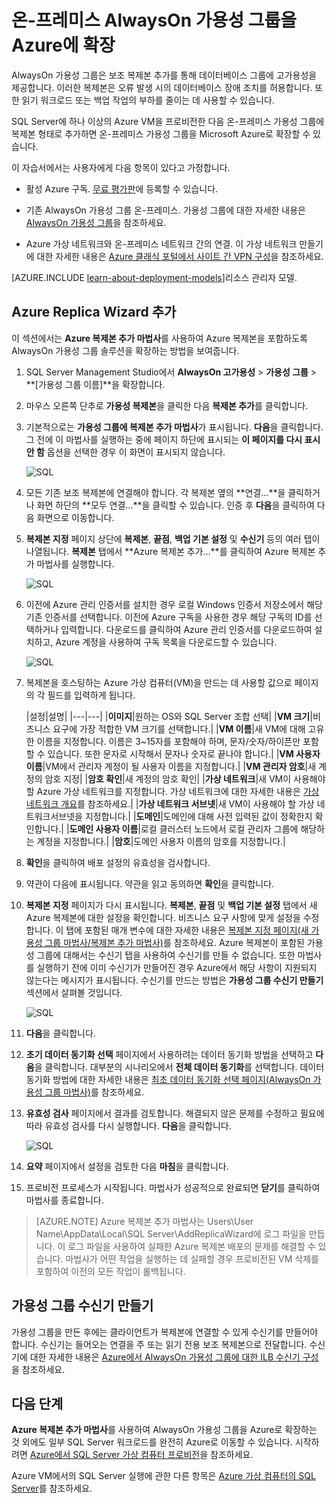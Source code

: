 <properties
	pageTitle="온-프레미스 AlwaysOn 가용성 그룹을 Azure에 확장 | Microsoft Azure"
	description="이 자습서에서는 클래식 배포 모델을 사용하여 만든 리소스를 사용하며, SSMS(SQL Server Management Studio)에서 복제본 추가 마법사를 사용하여 Azure에 AlwaysOn 가용성 그룹 복제본을 추가하는 방법을 설명합니다."
	services="virtual-machines-windows"
	documentationCenter="na"
	authors="MikeRayMSFT"
	manager="jhubbard"
	editor=""
	tags="azure-service-management"/>

<tags
	ms.service="virtual-machines-windows"
	ms.devlang="na"
	ms.topic="article"
	ms.tgt_pltfrm="vm-windows-sql-server"
	ms.workload="infrastructure-services"
	ms.date="04/05/2016"
	ms.author="mikeray" />

# 온-프레미스 AlwaysOn 가용성 그룹을 Azure에 확장

AlwaysOn 가용성 그룹은 보조 복제본 추가를 통해 데이터베이스 그룹에 고가용성을 제공합니다. 이러한 복제본은 오류 발생 시의 데이터베이스 장애 조치를 허용합니다. 또한 읽기 워크로드 또는 백업 작업의 부하를 줄이는 데 사용할 수 있습니다.

SQL Server에 하나 이상의 Azure VM을 프로비전한 다음 온-프레미스 가용성 그룹에 복제본 형태로 추가하면 온-프레미스 가용성 그룹을 Microsoft Azure로 확장할 수 있습니다.

이 자습서에서는 사용자에게 다음 항목이 있다고 가정합니다.

- 활성 Azure 구독. [무료 평가판](https://azure.microsoft.com/pricing/free-trial/)에 등록할 수 있습니다.

- 기존 AlwaysOn 가용성 그룹 온-프레미스. 가용성 그룹에 대한 자세한 내용은 [AlwaysOn 가용성 그룹](https://msdn.microsoft.com/library/hh510230.aspx)을 참조하세요.

- Azure 가상 네트워크와 온-프레미스 네트워크 간의 연결. 이 가상 네트워크 만들기에 대한 자세한 내용은 [Azure 클래식 포털에서 사이트 간 VPN 구성](../vpn-gateway/vpn-gateway-site-to-site-create.md)을 참조하세요.

[AZURE.INCLUDE [learn-about-deployment-models](../../includes/learn-about-deployment-models-classic-include.md)]리소스 관리자 모델.

## Azure Replica Wizard 추가

이 섹션에서는 **Azure 복제본 추가 마법사**를 사용하여 Azure 복제본을 포함하도록 AlwaysOn 가용성 그룹 솔루션을 확장하는 방법을 보여줍니다.

1. SQL Server Management Studio에서 **AlwaysOn 고가용성** > **가용성 그룹** > **[가용성 그룹 이름]**을 확장합니다.

1. 마우스 오른쪽 단추로 **가용성 복제본**을 클릭한 다음 **복제본 추가**를 클릭합니다.

1. 기본적으로는 **가용성 그룹에 복제본 추가 마법사**가 표시됩니다. **다음**을 클릭합니다. 그 전에 이 마법사를 실행하는 중에 페이지 하단에 표시되는 **이 페이지를 다시 표시 안 함** 옵션을 선택한 경우 이 화면이 표시되지 않습니다.

	![SQL](./media/virtual-machines-windows-classic-sql-onprem-availability/IC742861.png)

1. 모든 기존 보조 복제본에 연결해야 합니다. 각 복제본 옆의 **연결...**을 클릭하거나 화면 하단의 **모두 연결…**을 클릭할 수 있습니다. 인증 후 **다음**을 클릭하여 다음 화면으로 이동합니다.

1. **복제본 지정** 페이지 상단에 **복제본**, **끝점**, **백업 기본 설정** 및 **수신기** 등의 여러 탭이 나열됩니다. **복제본** 탭에서 **Azure 복제본 추가...**를 클릭하여 Azure 복제본 추가 마법사를 실행합니다.

	![SQL](./media/virtual-machines-windows-classic-sql-onprem-availability/IC742863.png)

1. 이전에 Azure 관리 인증서를 설치한 경우 로컬 Windows 인증서 저장소에서 해당 기존 인증서를 선택합니다. 이전에 Azure 구독을 사용한 경우 해당 구독의 ID를 선택하거나 입력합니다. 다운로드를 클릭하여 Azure 관리 인증서를 다운로드하여 설치하고, Azure 계정을 사용하여 구독 목록을 다운로드할 수 있습니다.

	![SQL](./media/virtual-machines-windows-classic-sql-onprem-availability/IC742864.png)

1. 복제본을 호스팅하는 Azure 가상 컴퓨터(VM)을 만드는 데 사용할 값으로 페이지의 각 필드를 입력하게 됩니다.

	|설정|설명|
|---|---|
|**이미지**|원하는 OS와 SQL Server 조합 선택|
|**VM 크기**|비즈니스 요구에 가장 적합한 VM 크기를 선택합니다.|
|**VM 이름**|새 VM에 대해 고유한 이름을 지정합니다. 이름은 3~15자를 포함해야 하며, 문자/숫자/하이픈만 포함할 수 있습니다. 또한 문자로 시작해서 문자나 숫자로 끝나야 합니다.|
|**VM 사용자 이름**|VM에서 관리자 계정이 될 사용자 이름을 지정합니다.|
|**VM 관리자 암호**|새 계정의 암호 지정|
|**암호 확인**|새 계정의 암호 확인|
|**가상 네트워크**|새 VM이 사용해야 할 Azure 가상 네트워크를 지정합니다. 가상 네트워크에 대한 자세한 내용은 [가상 네트워크 개요](../virtual-network/virtual-networks-overview.md)를 참조하세요.|
|**가상 네트워크 서브넷**|새 VM이 사용해야 할 가상 네트워크서브넷을 지정합니다.|
|**도메인**|도메인에 대해 사전 입력된 값이 정확한지 확인합니다.|
|**도메인 사용자 이름**|로컬 클러스터 노드에서 로컬 관리자 그룹에 해당하는 계정을 지정합니다.|
|**암호**|도메인 사용자 이름의 암호를 지정합니다.|

1. **확인**을 클릭하여 배포 설정의 유효성을 검사합니다.

1. 약관이 다음에 표시됩니다. 약관을 읽고 동의하면 **확인**을 클릭합니다.

1. **복제본 지정** 페이지가 다시 표시됩니다. **복제본**, **끝점** 및 **백업 기본 설정** 탭에서 새 Azure 복제본에 대한 설정을 확인합니다. 비즈니스 요구 사항에 맞게 설정을 수정합니다. 이 탭에 포함된 매개 변수에 대한 자세한 내용은 [복제본 지정 페이지(새 가용성 그룹 마법사/복제본 추가 마법사)](https://msdn.microsoft.com/library/hh213088.aspx)를 참조하세요. Azure 복제본이 포함된 가용성 그룹에 대해서는 수신기 탭을 사용하여 수신기를 만들 수 없습니다. 또한 마법사를 실행하기 전에 이미 수신기가 만들어진 경우 Azure에서 해당 사항이 지원되지 않는다는 메시지가 표시됩니다. 수신기를 만드는 방법은 **가용성 그룹 수신기 만들기** 섹션에서 살펴볼 것입니다.

	![SQL](./media/virtual-machines-windows-classic-sql-onprem-availability/IC742865.png)

1. **다음**을 클릭합니다.

1. **초기 데이터 동기화 선택** 페이지에서 사용하려는 데이터 동기화 방법을 선택하고 **다음**을 클릭합니다. 대부분의 시나리오에서 **전체 데이터 동기화**를 선택합니다. 데이터 동기화 방법에 대한 자세한 내용은 [최초 데이터 동기화 선택 페이지(AlwaysOn 가용성 그룹 마법사)](https://msdn.microsoft.com/library/hh231021.aspx)를 참조하세요.

1. **유효성 검사** 페이지에서 결과를 검토합니다. 해결되지 않은 문제를 수정하고 필요에 따라 유효성 검사를 다시 실행합니다. **다음**을 클릭합니다.

	![SQL](./media/virtual-machines-windows-classic-sql-onprem-availability/IC742866.png)

1. **요약** 페이지에서 설정을 검토한 다음 **마침**을 클릭합니다.

1. 프로비전 프로세스가 시작됩니다. 마법사가 성공적으로 완료되면 **닫기**를 클릭하여 마법사를 종료합니다.

>[AZURE.NOTE] Azure 복제본 추가 마법사는 Users\\User Name\\AppData\\Local\\SQL Server\\AddReplicaWizard에 로그 파일을 만듭니다. 이 로그 파일을 사용하여 실패한 Azure 복제본 배포의 문제를 해결할 수 있습니다. 마법사가 어떤 작업을 실행하는 데 실패할 경우 프로비전된 VM 삭제를 포함하여 이전의 모든 작업이 롤백됩니다.

## 가용성 그룹 수신기 만들기

가용성 그룹을 만든 후에는 클라이언트가 복제본에 연결할 수 있게 수신기를 만들어야 합니다. 수신기는 들어오는 연결을 주 또는 읽기 전용 보조 복제본으로 전달합니다. 수신기에 대한 자세한 내용은 [Azure에서 AlwaysOn 가용성 그룹에 대한 ILB 수신기 구성](virtual-machines-windows-classic-ps-sql-int-listener.md)을 참조하세요.

## 다음 단계

**Azure 복제본 추가 마법사**를 사용하여 AlwaysOn 가용성 그룹을 Azure로 확장하는 것 외에도 일부 SQL Server 워크로드를 완전히 Azure로 이동할 수 있습니다. 시작하려면 [Azure에서 SQL Server 가상 컴퓨터 프로비전](virtual-machines-windows-portal-sql-server-provision.md)을 참조하세요.

Azure VM에서의 SQL Server 실행에 관한 다른 항목은 [Azure 가상 컴퓨터의 SQL Server](virtual-machines-windows-sql-server-iaas-overview.md)를 참조하세요.

<!---HONumber=AcomDC_0413_2016-->